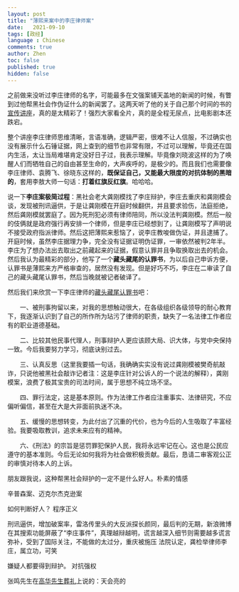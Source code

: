 ```yaml
---
layout: post
title: "薄熙来案中的李庄律师案"
date:   2021-09-10
tags: [政经]
language : Chinese
comments: true
author: Zhen
toc: false
published: true
hidden: false
---
```

之前做来没听过李庄律师的名字，可能最多在文强案铺天盖地的新闻的时候，有瞥到过他帮黑社会作伪证什么的新闻罢了。这两天听了他的关于自己那个时间的书的[宣传讲座](https://youtu.be/NPz98dytX-0)，真的是太精彩了！强烈大家看全片，真的是全程无尿点，比电影剧本还跌宕。

整个讲座李庄律师思维清晰，言语准确，逻辑严密，很难不让人信服，不过确实也没有展示什么石锤证据，网上查到的细节也非常有限，不过可以理解，毕竟还在国内生活，太让当局难堪肯定没好日子过，我表示理解。毕竟像刘晓波这样的为了唤醒人们而牺牲自己的自由甚至生命的，大声疾呼的，是极少的。而且我们也需要像李庄律师、袁腾飞、徐晓东这样的，**既保证自己，又能最大限度的对抗体制的黑暗的**，套用李敖大师一句话：**打着红旗反红旗**。哈哈哈。

说一下**李庄案极简过程**：黑社会老大龚刚模找了李庄辩护，李庄去重庆和龚刚模会谈，发现被刑讯逼供，于是让龚刚模在开庭时候翻供，并且要求验伤，法庭拒绝，然后龚刚模就罢庭了。因为死刑犯必须有律师陪同，所以没法判龚刚模。然后一般的伎俩就是政府强行再安排一个律师，但是李庄已经想到了，让龚刚模写了声明说不接受政府指派律师。然后这把薄熙来惹恼了，说李庄教唆做伪证，并且逮捕了。开庭时候，虽然李庄据理力争，完全没有证据证明伪证罪，一审依然被判2年半。李庄为了想办法出去取出之前藏起来的证据，假意认罪并且争取换取出去的机会。然后我认为最精彩的部分，他写了一个**藏头藏尾的认罪书**，为以后自己申诉方便，认罪书是薄熙来方严格审查的，居然没有发现。但是好巧不巧，李庄在二审读了自己的藏头藏尾认罪书，然后当晚就被记者破译了。

然后我们来欣赏一下李庄律师的[藏头藏尾认罪书](http://news.sohu.com/20121128/n358848849.shtml)吧：

　　一、被刑事拘留以来，对我的思想触动很大，在各级组织各级领导的耐心教育下，我逐渐认识到了自己的所作所为玷污了律师的职责，缺失了一名法律工作者应有的职业道德基础。

　　二、比较其他民事代理人，刑事辩护人更应该顾大局、识大体，与党中央保持一致。今后我要努力学习，彻底诀别过去。

　　三、认真反思（这里我要插一句话，我确确实实没有说过龚刚模被樊奇航敲诈，只说他被黑社会敲诈记者注：这是李庄针对公诉人的一个说法的解释），龚刚模案，浪费了极其宝贵的司法时间，属于思想不纯立场不坚。

　　四、罪行法定，这是基本原则。作为法律工作者应注重事实、法律研究，不应偏听偏信，甚至在大是大非面前执迷不决。

　　五、缓慢的思想转变，为此付出了沉重的代价，也为今后的人生吸取了丰富经验。我要吸取教训，追求未来应有的精神。

　　六、《刑法》的宗旨是惩罚罪犯保护人民，我将永远牢记在心。这也是公民应遵守的基本准则。今后无论如何我将为社会做积极贡献。最后，恳请二审客观公正的审慎对待本人的上诉。

朋友跟我说，这种帮黑社会辩护的一定不是什么好人。朴素的情感

辛普森案、迈克尔杰克逊案

如何判断好人？
程序正义

刑讯逼供，增加破案率，雷洛传里头的大反派探长颜同，最后判的无期，新浪微博在其搜索功能屏蔽了“李庄事件”，真理越辩越明，谎言越深入细节则需要越多谎言弥补，受到了国际关注，不能做的太过分，重庆被施压
法院认定，龚检举律师李庄，属立功，可笑

嫌疑人都要得到辩护。
对抗强权

张鸣先生在[高华先生葬礼](https://youtu.be/ojMmROyYC0E)上说的：天会亮的
<!--stackedit_data:
eyJoaXN0b3J5IjpbLTcwNjg3MDMyLDQxNTI3MjE4MywtMjYxMD
Y5MzQwLC0xMjI3NzA5NTg1LDM0NjM5MjI0MSwtNjY1MDU0Njcy
LC0xNzQ5Mzk5Nzk3LDMyMTExNzQxM119
-->